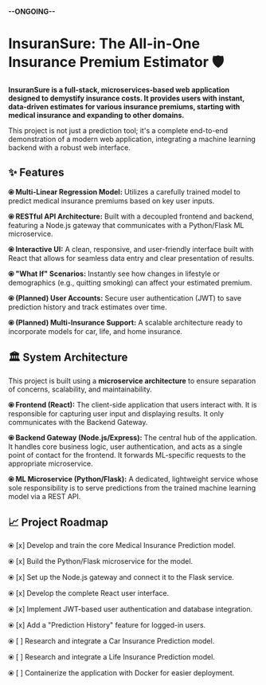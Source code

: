 **--ONGOING--**
<h1>InsuranSure: The All-in-One Insurance Premium Estimator 🛡️ </h1>

**InsuranSure is a full-stack, microservices-based web application designed to demystify insurance costs. It provides users with instant, data-driven estimates for various insurance premiums, starting with medical insurance and expanding to other domains.**

This project is not just a prediction tool; it's a complete end-to-end demonstration of a modern web application, integrating a machine learning backend with a robust web interface.

<h2>✨ Features</h2>

**⦿ Multi-Linear Regression Model:** Utilizes a carefully trained model to predict medical insurance premiums based on key user inputs.

**⦿ RESTful API Architecture:** Built with a decoupled frontend and backend, featuring a Node.js gateway that communicates with a Python/Flask ML microservice.

**⦿ Interactive UI:** A clean, responsive, and user-friendly interface built with React that allows for seamless data entry and clear presentation of results.

**⦿ "What If" Scenarios:** Instantly see how changes in lifestyle or demographics (e.g., quitting smoking) can affect your estimated premium.

**⦿ (Planned) User Accounts:** Secure user authentication (JWT) to save prediction history and track estimates over time.

**⦿ (Planned) Multi-Insurance Support:** A scalable architecture ready to incorporate models for car, life, and home insurance.

<h2>🏛️ System Architecture</h2>

This project is built using a **microservice architecture** to ensure separation of concerns, scalability, and maintainability.

**⦿ Frontend (React):** The client-side application that users interact with. It is responsible for capturing user input and displaying results. It only communicates with the Backend Gateway.

**⦿ Backend Gateway (Node.js/Express):** The central hub of the application. It handles core business logic, user authentication, and acts as a single point of contact for the frontend. It forwards ML-specific requests to the appropriate microservice.

**⦿ ML Microservice (Python/Flask):** A dedicated, lightweight service whose sole responsibility is to serve predictions from the trained machine learning model via a REST API.

<h2>📈 Project Roadmap</h2>

⦿ [x] Develop and train the core Medical Insurance Prediction model.

⦿ [x] Build the Python/Flask microservice for the model.

⦿ [x] Set up the Node.js gateway and connect it to the Flask service.

⦿ [x] Develop the complete React user interface.

⦿ [x] Implement JWT-based user authentication and database integration.

⦿ [x] Add a "Prediction History" feature for logged-in users.

⦿ [ ] Research and integrate a Car Insurance Prediction model.

⦿ [ ] Research and integrate a Life Insurance Prediction model.

⦿ [ ] Containerize the application with Docker for easier deployment.
